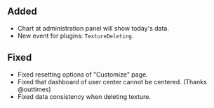 ## Added

- Chart at administration panel will show today's data.
- New event for plugins: `TextureDeleting`.

## Fixed

- Fixed resetting options of "Customize" page.
- Fixed that dashboard of user center cannot be centered. (Thanks @outtimes)
- Fixed data consistency when deleting texture.
